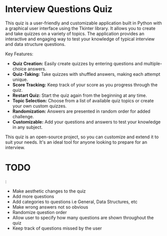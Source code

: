 # Interview Questions Quiz
This quiz is a user-friendly and customizable application built in Python with a graphical user interface using the Tkinter library. It allows you to create and take quizzes on a variety of topics. The application provides an interactive and engaging way to test your knowledge of typical interview and data structure questions.

Key Features:

<ul>
    <li><strong>Quiz Creation:</strong> Easily create quizzes by entering questions and multiple-choice answers.</li>
    <li><strong>Quiz-Taking:</strong> Take quizzes with shuffled answers, making each attempt unique.</li>
    <li><strong>Score Tracking:</strong> Keep track of your score as you progress through the quiz.</li>
    <li><strong>Restart Quiz:</strong> Start the quiz again from the beginning at any time.</li>
    <li><strong>Topic Selection:</strong> Choose from a list of available quiz topics or create your own custom quizzes.</li>
    <li><strong>Randomization:</strong> Answers are presented in random order for added challenge.</li>
    <li><strong>Customizable:</strong> Add your questions and answers to test your knowledge in any subject.</li>
</ul>
This quiz is an open-source project, so you can customize and extend it to suit your needs. It's an ideal tool for anyone looking to prepare for an interview. <br>

<h1> TODO </h1> :
<ul>
  <li>
    Make aesthetic changes to the quiz
  </li>
    <li>
    Add more questions
  </li>
    <li>
    Add categories to questions i.e General, Data Structures, etc
  </li>
  <li>
    Make wrong answers not so obvious
  </li>
  <li>
    Randomize question order 
  </li>
  <li>
    Allow user to specify how many questions are shown throughout the quiz
  </li>
  <li>
     Keep track of questions missed by the user   
  </li>
</ul>
